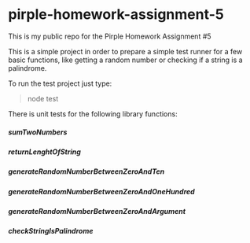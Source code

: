 # pirple-homework-assignment-5
This is my public repo for the Pirple Homework Assignment #5

This is a simple project in order to prepare a simple test runner for a few basic functions, like getting a random number or checking if a string is a palindrome.

To run the test project just type:

> node test

There is unit tests for the following library functions:

##### sumTwoNumbers
##### returnLenghtOfString
##### generateRandomNumberBetweenZeroAndTen
##### generateRandomNumberBetweenZeroAndOneHundred
##### generateRandomNumberBetweenZeroAndArgument
##### checkStringIsPalindrome
